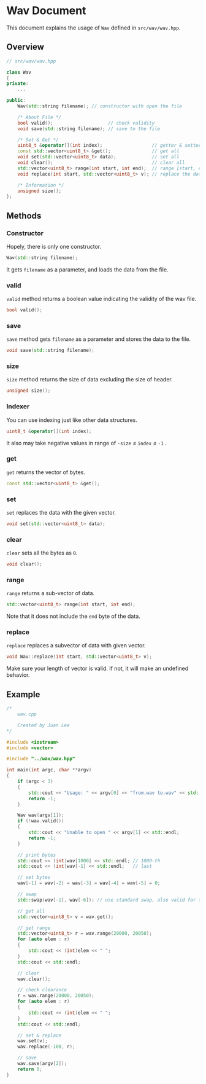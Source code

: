 # Wav Document

This document explains the usage of `Wav` defined in `src/wav/wav.hpp`.

## Overview

```cpp
// src/wav/wav.hpp

class Wav
{
private:
    ...

public:
    Wav(std::string filename); // constructor with open the file

    /* About File */
    bool valid();                    // check validity
    void save(std::string filename); // save to the file

    /* Set & Get */
    uint8_t &operator[](int index);                  // getter & setter
    const std::vector<uint8_t> &get();               // get all
    void set(std::vector<uint8_t> data);             // set all
    void clear();                                    // clear all
    std::vector<uint8_t> range(int start, int end);  // range [start, end) - end is not ...
    void replace(int start, std::vector<uint8_t> v); // replace the data with given ...

    /* Information */
    unsigned size();
};
```

## Methods

### Constructor

Hopely, there is only one constructor.

```cpp
Wav(std::string filename);
```

It gets `filename` as a parameter, and loads the data from the file.

### valid

`valid` method returns a boolean value indicating the validity of the wav file.

```cpp
bool valid();
```

### save

`save` method gets `filename` as a parameter and stores the data to the file.

```cpp
void save(std::string filename);
```

### size

`size` method returns the size of data excluding the size of header.

```cpp
unsigned size();
```

### Indexer

You can use indexing just like other data structures.

```cpp
uint8_t &operator[](int index);
```

It also may take negative values in range of `-size` $\le$ `index` $\le$ `-1` . 

### get

`get` returns the vector of bytes.

```cpp
const std::vector<uint8_t> &get();
```

### set

`set` replaces the data with the given vector.

```cpp
void set(std::vector<uint8_t> data);
```

### clear

`clear` sets all the bytes as `0`.

```cpp
void clear();
```

### range

`range` returns a sub-vector of data.

```cpp
std::vector<uint8_t> range(int start, int end);
```

Note that it does not include the `end` byte of the data.

### replace

`replace` replaces a subvector of data with given vector.

```cpp
void Wav::replace(int start, std::vector<uint8_t> v);
```

Make sure your length of vector is valid. If not, it will make an undefined behavior.

## Example

```cpp
/*
    wav.cpp

    Created by Juan Lee
*/

#include <iostream>
#include <vector>

#include "../wav/wav.hpp"

int main(int argc, char **argv)
{
    if (argc < 3)
    {
        std::cout << "Usage: " << argv[0] << "from.wav to.wav" << std::endl;
        return -1;
    }

    Wav wav(argv[1]);
    if (!wav.valid())
    {
        std::cout << "Unable to open " << argv[1] << std::endl;
        return -1;
    }

    // print bytes
    std::cout << (int)wav[1000] << std::endl; // 1000-th
    std::cout << (int)wav[-1] << std::endl;   // last

    // set bytes
    wav[-1] = wav[-2] = wav[-3] = wav[-4] = wav[-5] = 0;

    // swap
    std::swap(wav[-1], wav[-6]); // use standard swap, also valid for two different wavs

    // get all
    std::vector<uint8_t> v = wav.get();

    // get range
    std::vector<uint8_t> r = wav.range(20000, 20050);
    for (auto elem : r)
    {
        std::cout << (int)elem << " ";
    }
    std::cout << std::endl;

    // clear
    wav.clear();

    // check clearance
    r = wav.range(20000, 20050);
    for (auto elem : r)
    {
        std::cout << (int)elem << " ";
    }
    std::cout << std::endl;

    // set & replace
    wav.set(v);
    wav.replace(-100, r);

    // save
    wav.save(argv[2]);
    return 0;
}
```

